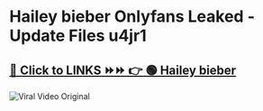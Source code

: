 
 # Hailey bieber Onlyfans Leaked - Update Files u4jr1

## <h2><a href="https://clipsfans.com/Hailey_bieber&ref=git">🔗 Click to LINKS ⏩⏩ 👉 🟢 Hailey bieber </a></h2>

<a href="https://clipsfans.com/Hailey_bieber&ref=git" rel="nofollow" data-target="animated-image.originalLink"><img src="https://i.ibb.co.com/xMMVF88/686577567.gif" alt="Viral Video Original" style="max-width: 100%; display: inline-block;" data-target="animated-image.originalImage"></a>


